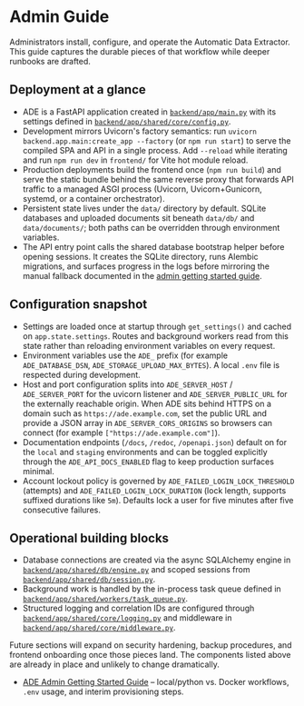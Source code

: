 # Admin Guide

Administrators install, configure, and operate the Automatic Data Extractor. This guide captures the durable pieces of that workflow while deeper runbooks are drafted.

## Deployment at a glance
- ADE is a FastAPI application created in [`backend/app/main.py`](../../backend/app/main.py) with its settings defined in [`backend/app/shared/core/config.py`](../../backend/app/shared/core/config.py).
- Development mirrors Uvicorn's factory semantics: run `uvicorn backend.app.main:create_app --factory` (or `npm run start`) to serve the compiled SPA and API in a single process. Add `--reload` while iterating and run `npm run dev` in `frontend/` for Vite hot module reload.
- Production deployments build the frontend once (`npm run build`) and serve the static bundle behind the same reverse proxy that forwards API traffic to a managed ASGI process (Uvicorn, Uvicorn+Gunicorn, systemd, or a container orchestrator).
- Persistent state lives under the `data/` directory by default. SQLite databases and uploaded documents sit beneath `data/db/` and `data/documents/`; both paths can be overridden through environment variables.
- The API entry point calls the shared database bootstrap helper before opening sessions. It creates the SQLite directory, runs Alembic migrations, and surfaces progress in the logs before mirroring the manual fallback documented in the [admin getting started guide](getting_started.md#manual-migrations-and-recovery).

## Configuration snapshot
- Settings are loaded once at startup through `get_settings()` and cached on `app.state.settings`. Routes and background workers read from this state rather than reloading environment variables on every request.
- Environment variables use the `ADE_` prefix (for example `ADE_DATABASE_DSN`, `ADE_STORAGE_UPLOAD_MAX_BYTES`). A local `.env` file is respected during development.
- Host and port configuration splits into `ADE_SERVER_HOST` / `ADE_SERVER_PORT` for the uvicorn listener and `ADE_SERVER_PUBLIC_URL` for the externally reachable origin. When ADE sits behind HTTPS on a domain such as `https://ade.example.com`, set the public URL and provide a JSON array in `ADE_SERVER_CORS_ORIGINS` so browsers can connect (for example `["https://ade.example.com"]`).
- Documentation endpoints (`/docs`, `/redoc`, `/openapi.json`) default on for the `local` and `staging` environments and can be
  toggled explicitly through the `ADE_API_DOCS_ENABLED` flag to keep production surfaces minimal.
- Account lockout policy is governed by `ADE_FAILED_LOGIN_LOCK_THRESHOLD` (attempts) and
  `ADE_FAILED_LOGIN_LOCK_DURATION` (lock length, supports suffixed durations like `5m`). Defaults lock a user for
  five minutes after five consecutive failures.

## Operational building blocks
- Database connections are created via the async SQLAlchemy engine in [`backend/app/shared/db/engine.py`](../../backend/app/shared/db/engine.py) and scoped sessions from [`backend/app/shared/db/session.py`](../../backend/app/shared/db/session.py).
- Background work is handled by the in-process task queue defined in [`backend/app/shared/workers/task_queue.py`](../../backend/app/shared/workers/task_queue.py).
- Structured logging and correlation IDs are configured through [`backend/app/shared/core/logging.py`](../../backend/app/shared/core/logging.py) and middleware in [`backend/app/shared/core/middleware.py`](../../backend/app/shared/core/middleware.py).

Future sections will expand on security hardening, backup procedures, and frontend onboarding once those pieces land. The components listed above are already in place and unlikely to change dramatically.

- [ADE Admin Getting Started Guide](getting_started.md) – local/python vs. Docker workflows, `.env` usage, and interim provisioning steps.
